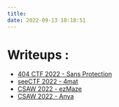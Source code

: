 ```yaml
---
title:
date: 2022-09-13 18:18:51
---
```



# Writeups : 

* [404 CTF 2022 - Sans Protection](../Sans-Protection)
* [seeCTF 2022 - 4mat](../4mat)
* [CSAW 2022 - ezMaze](../ezMaze)
* [CSAW 2022 - Anya](../Anya)